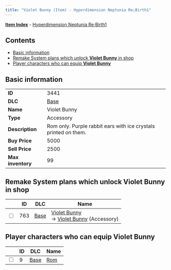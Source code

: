 ```yaml
---
title: "Violet Bunny (Item) - Hyperdimension Neptunia Re;Birth1"
---
```


[**Item Index**](/neptunia/rb1/item/index.html) - [Hyperdimension Neptunia Re;Birth1](/neptunia/rb1)

## Contents

- [Basic information](#basic-information)
- [Remake System plans which unlock **Violet Bunny** in shop](#remake-system-plans-which-unlock-violet-bunny-in-shop)
- [Player characters who can equip **Violet Bunny**](#player-characters-who-can-equip-violet-bunny)

## Basic information

|   |   |
| -- | -- |
| **ID** | 3441 |
| **DLC** | [Base](/neptunia/rb1/dlc/1-base.html) |
| **Name** | Violet Bunny |
| **Type** | Accessory |
| **Description** | Rom only. Purple rabbit ears with ice crystals printed on them. |
| **Buy Price** | 5000 |
| **Sell Price** | 2500 |
| **Max inventory** | 99 |

## Remake System plans which unlock **Violet Bunny** in shop

|    | ID | DLC | Name |
| -- | -- | --- | ---- |
| <input type="checkbox" id="rb1-remake-1-763" class="trackbox" /> | 763 | [Base](/neptunia/rb1/dlc/1-base.html) | [Violet Bunny](/neptunia/rb1/remake/1-763-violet-bunny.html)<br />→ [Violet Bunny](/neptunia/rb1/item/1-3441-violet-bunny.html) (Accessory) |

## Player characters who can equip **Violet Bunny**

|    | ID | DLC | Name |
| -- | -- | --- | ---- |
| <input type="checkbox" id="rb1-player-1-9" class="trackbox" /> | 9 | [Base](/neptunia/rb1/dlc/1-base.html) | [Rom](/neptunia/rb1/player/1-9-rom.html) |